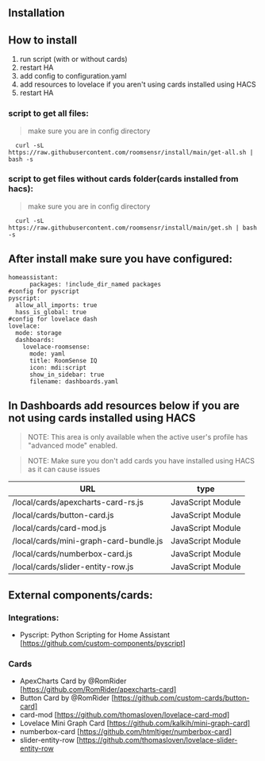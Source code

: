 ## Installation

## How to install
1. run script (with or without cards)
2. restart HA
3. add config to configuration.yaml
4. add resources to lovelace if you aren't using cards installed using HACS
5. restart HA
### script to get all files:
> make sure you are in config directory

      curl -sL  https://raw.githubusercontent.com/roomsensr/install/main/get-all.sh | bash -s

### script to get files without cards folder(cards installed from hacs):
> make sure you are in config directory

      curl -sL  https://raw.githubusercontent.com/roomsensr/install/main/get.sh | bash -s


## After install make sure you have configured: 
````
homeassistant:
      packages: !include_dir_named packages
#config for pyscript
pyscript:
  allow_all_imports: true
  hass_is_global: true
#config for lovelace dash
lovelace:
  mode: storage
  dashboards:
    lovelace-roomsense:
      mode: yaml
      title: RoomSense IQ
      icon: mdi:script
      show_in_sidebar: true
      filename: dashboards.yaml
````

## In Dashboards add resources below if you are not using cards installed using HACS
>  NOTE: This area is only available when the active user's profile has "advanced mode" enabled.

>  NOTE: Make sure you don't add cards you have installed using HACS as it can cause issues

| URL  | type|
|---------------------------------------|-----------------|
|/local/cards/apexcharts-card-rs.js     |JavaScript Module|
|/local/cards/button-card.js            |JavaScript Module|
|/local/cards/card-mod.js               |JavaScript Module|
|/local/cards/mini-graph-card-bundle.js |JavaScript Module|
|/local/cards/numberbox-card.js         |JavaScript Module|
|/local/cards/slider-entity-row.js      |JavaScript Module|



 ## External components/cards: 
 ### Integrations: 
 - Pyscript: Python Scripting for Home Assistant [https://github.com/custom-components/pyscript]
 ### Cards
 - ApexCharts Card by @RomRider [https://github.com/RomRider/apexcharts-card]
 - Button Card by @RomRider [https://github.com/custom-cards/button-card]  
 - card-mod [https://github.com/thomasloven/lovelace-card-mod] 
 - Lovelace Mini Graph Card [https://github.com/kalkih/mini-graph-card]
 - numberbox-card [https://github.com/htmltiger/numberbox-card]
 - slider-entity-row [https://github.com/thomasloven/lovelace-slider-entity-row
